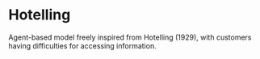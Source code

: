# Hotelling
Agent-based model freely inspired from Hotelling (1929), with customers having difficulties for accessing information.
